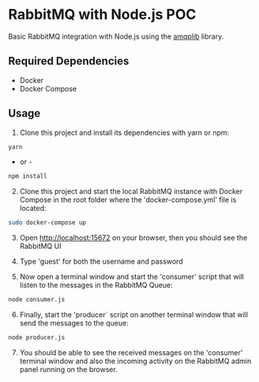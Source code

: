 # RabbitMQ with Node.js POC

Basic RabbitMQ integration with Node.js using the [amqplib](https://www.npmjs.com/package/amqplib) library.

## Required Dependencies
- Docker
- Docker Compose

## Usage

1. Clone this project and install its dependencies with yarn or npm:

```bash
yarn 
```
- or -
```bash
npm install
```

2. Clone this project and start the local RabbitMQ instance with Docker Compose in the root folder where the 'docker-compose.yml' file is located:

```bash
sudo docker-compose up
```

3. Open <a href="http://localhost:15672">http://localhost:15672</a> on your browser, then you should see the RabbitMQ UI

4. Type 'guest' for both the username and password

5. Now open a terminal window and start the 'consumer' script that will listen to the messages in the RabbitMQ Queue:

```bash
node consumer.js
```

6. Finally, start the 'producer` script on another terminal window that will send the messages to the queue:

```bash
node producer.js
```

7. You should be able to see the received messages on the 'consumer' terminal window and also the incoming activity on the RabbitMQ admin panel running on the browser.

